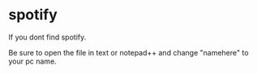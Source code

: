 # spotify
If you dont find spotify.

Be sure to open the file in text or notepad++ and change "namehere" to your pc name.
